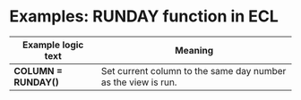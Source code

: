 
# Examples: RUNDAY function in ECL 

|Example logic text|Meaning|
|------------------|-------|
|**COLUMN = RUNDAY()**|Set current column to the same day number as the view is run.|

